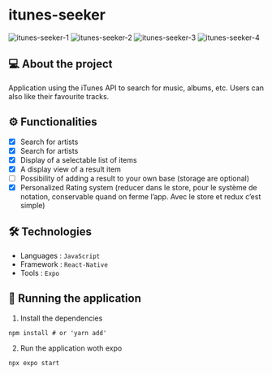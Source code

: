 # itunes-seeker

![itunes-seeker-1](https://github.com/iassadki/itunes-seeker/blob/master/git/itunes-seeker-1.PNG?raw=true)
![itunes-seeker-2](https://github.com/iassadki/itunes-seeker/blob/master/git/itunes-seeker-2.PNG?raw=true)
![itunes-seeker-3](https://github.com/iassadki/itunes-seeker/blob/master/git/itunes-seeker-3.PNG?raw=true)
![itunes-seeker-4](https://github.com/iassadki/itunes-seeker/blob/master/git/itunes-seeker-4.PNG?raw=true)

## 💻 About the project
Application using the iTunes API to search for music, albums, etc. Users can also like their favourite tracks.

## ⚙️ Functionalities
- [x] Search for artists
- [x] Search for artists 
- [x] Display of a selectable list of items
- [x] A display view of a result item
- [ ] Possibility of adding a result to your own base (storage are optional)
- [x] Personalized Rating system (reducer dans le store, pour le système de notation, conservable quand on ferme l’app. Avec le store et redux c’est simple)

## 🛠 Technologies
- Languages : `JavaScript`
- Framework : `React-Native`
- Tools : `Expo`

## 🧭 Running the application
1. Install the dependencies
```shell 
npm install # or 'yarn add'
```
2. Run the application woth expo
```shell
npx expo start
```